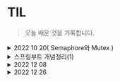 # TIL

>오늘 배운 것을 기록합니다.

<details>
  <summary>2022 10 20( Semaphore와 Mutex )</summary>
<pre>

# 2. Semaphore와 Mutex

동기화 기법의 대표적인 방법 두 가지

## 2-1 세마포어(Semaphore)
특정 변수를 통해서 공유 자원에 접근을 제한하는 방식입니다. 예를들어 세마포어로 사용할 값이 1이상이면 임계구역에 
접근 가능하고 0이면 자원에 더 이상 접근을 할 수 없는 방식입니다.

## 2-2 뮤텍스(Mutex)
Mutual extension의 줄임말로 상호배제라고 합니다. 오직 하나의 프로세스만 임계구역에 대해 접근이 가능하며, 임계구역에 
접근하여 사용중일때는 Lock을 걸어 다른 프로세스가 접근하지 못하도록 하는 것을 의미합니다. 프로세스가 임계구역접근을 
해제해야만 다른 프로세스가 접근을 할 수 있습니다.

## 2-3 차이점
뮤텍스는 단 1개의 프로세스만 접근이 가능한 동기화 방법이며 그에 반해 세마포어의 값은 1보다 큰 값으로 관리할 수 있습니다. 
그리고 세마포어는 임계구역을 사용중인 프로세스 뿐 아니라 다른 프로세스 및 스레드도 세마포어 값을 변경할 수 있는 반면, 
뮤텍스는 Lock한 프로세스 만이 Unlock이 가능합니다.

</pre>
</details>


<details>
  <summary>스프링부트 개념정리(1)</summary>
<pre>

# 스프링은?
1. frame work임
2. 오픈소스 - 소스가 공개되어 있음(뜯어고칠 수 있음)
3. IoC(Inversion of Controll - 제어의 역전) 컨테이너를 가진다.
  * 주도권이 스프링에 있다.
  * 메서드나 객체의 호출 작업을 개발자가 아닌 '외부'에서 결정하는 것
4. DI(Dependency Injection)를 지원한다.
  * 클래스 내에서 사용되는 객체의 생성은 코드로 직접하지 않고 외부로부터 주입받음
5. 많은 필터를 가지고 있다.
6. 많은 어노테이션이 있다. 
7. MessageConverter를 가짐 기본값은 Json 
  * MessageConverter : 중간언어로 변경해주는 스프링 라이브러리
8. BufferedReader와 BufferedWriter를 쉽게 사용가능

# JPA(Java Persistence API)란?
1. 인터페이스이다.( 구현하는 실제 클래스가 필요 ex)Hibernate )
2. ORM(Object Relational Mapping) 기술이다.
  * 객체로 구성한 데이터를 관계형 데이터베이스에 연결(맵핑)하고, 데이터에 대해 쿼리를 보내고 관리를 할 수 있는 도구
3. 반복적인 CRUD 작업을 생략하게 해줌
4. 영속성 컨텍스트를 가지고 있다. (엔티티를 영구 저장하는 환경)
  * 컨텍스트 : 맥락, 대상의 정보
5. DB와 OOP의 불일치성을 해결하기 위한 방법론을 제공한다.(DB는 객체저장 불가능)
6. OOP의 관점에서 모델링을 할 수 있게 해준다. (상속, 컴포지션, 연관관계)
7. 방언 처리가 용이하여 Migration하기 좋음. 유지보수에도 좋음(mysql, 오라클 등 여러 RDBMS에 사용가능)

# 스프링부트 동작원리
1. 내장 톰켓을 가진다. - 톰켓을 따로 설치할 필요x
2. 서블릿 컨테이너

![image](https://user-images.githubusercontent.com/105253684/203491041-a09b1185-2193-4920-8d6a-924cb29bda00.png)

3. web.xml (웹 배포서술자)
  * ServletContext의 초기 파라미터 생성
  * Session의 유효시간 설정
  * Servlet/JSP에 대한 정의
  * Servlet/JSP에 매핑
  * Mime Type 매핑
  * Welcome File list 설정
  * Error Pages 처리
  * 리스너/필터 설정
  * 보안

</pre>
</details>

<details>
  <summary>2022 12 08</summary>
<pre>

# dao dto vo 차이 
dao는 db 커넥션까지 설정되어 있는 경우 많음
dto는 순수한 데이터 객체로 getter, setter 메소드만 가진 클래스 가변성
vo는 불변성 데이터를 가진 값 오브젝트

# rest(Representational State Transfer)
자원을 이름이나 표현으로 구분하여 해당 자원의 상태나 정보를 주고 받는 모든 것

# rest api란?
rest를 기반으로 서비스 api를 구현한 것

# restful
RESTful은 일반적으로 REST라는 아키텍처를 구현하는 웹 서비스

# 스프링 스프링부트 차이
스프링을 편하게 사용하기 위한 프레임워크
스프링 사용을 위한 설정을 자동화하여 편하게 사용가능
starter를 통한 디펜던시 자동화로 다양한 라이브러리 쉽게 사용
내장톰켓이 있다.

# ioc와 di
스프링에서 의존성 주입(di)은 객체를 직접 생성하는 게 아니라 외붑에서 생성한 후 주입 시켜주는 방식 di를 통해 
모듈 간의 결합도가 낮아지고 유연성이 높아진다.
ioc는 제어의 역전으로 객체 생성과 의존성 주입등의 작업을 개발자가 직접하지않고 스프링 컨테이너가 맡아서 하는 것을 말함

</pre>
</details>

<details>
  <summary>2022 12 26</summary>
<pre>

# 데이터베이스 DDL, DML, DCL, TCL
![image](https://user-images.githubusercontent.com/105253684/209507151-4e17962f-7412-4464-a211-8c08fc8cdec6.png)

</pre>
</details>